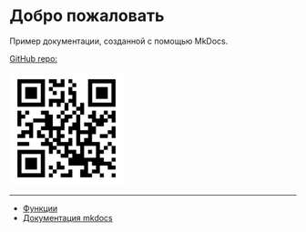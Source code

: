 # Добро пожаловать

Пример документации, созданной с помощью MkDocs.

[GitHub repo:](https://github.com/Ivan-Yagilev/docs-meetup/tree/main)

<img src="images/qr-code.png" alt="GitHub" width="200" height="200" />

---

* [Функции](./functions/Admonitions.md)
* [Документация mkdocs](./project/index.md)